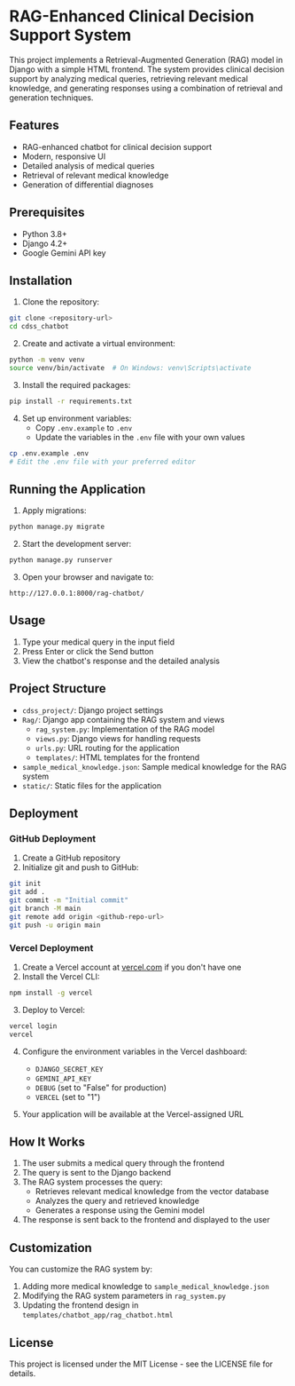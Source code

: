 # RAG-Enhanced Clinical Decision Support System

This project implements a Retrieval-Augmented Generation (RAG) model in Django with a simple HTML frontend. The system provides clinical decision support by analyzing medical queries, retrieving relevant medical knowledge, and generating responses using a combination of retrieval and generation techniques.

## Features

- RAG-enhanced chatbot for clinical decision support
- Modern, responsive UI
- Detailed analysis of medical queries
- Retrieval of relevant medical knowledge
- Generation of differential diagnoses

## Prerequisites

- Python 3.8+
- Django 4.2+
- Google Gemini API key

## Installation

1. Clone the repository:

```bash
git clone <repository-url>
cd cdss_chatbot
```

2. Create and activate a virtual environment:

```bash
python -m venv venv
source venv/bin/activate  # On Windows: venv\Scripts\activate
```

3. Install the required packages:

```bash
pip install -r requirements.txt
```

4. Set up environment variables:
   - Copy `.env.example` to `.env`
   - Update the variables in the `.env` file with your own values

```bash
cp .env.example .env
# Edit the .env file with your preferred editor
```

## Running the Application

1. Apply migrations:

```bash
python manage.py migrate
```

2. Start the development server:

```bash
python manage.py runserver
```

3. Open your browser and navigate to:

```
http://127.0.0.1:8000/rag-chatbot/
```

## Usage

1. Type your medical query in the input field
2. Press Enter or click the Send button
3. View the chatbot's response and the detailed analysis

## Project Structure

- `cdss_project/`: Django project settings
- `Rag/`: Django app containing the RAG system and views
  - `rag_system.py`: Implementation of the RAG model
  - `views.py`: Django views for handling requests
  - `urls.py`: URL routing for the application
  - `templates/`: HTML templates for the frontend
- `sample_medical_knowledge.json`: Sample medical knowledge for the RAG system
- `static/`: Static files for the application

## Deployment

### GitHub Deployment

1. Create a GitHub repository
2. Initialize git and push to GitHub:

```bash
git init
git add .
git commit -m "Initial commit"
git branch -M main
git remote add origin <github-repo-url>
git push -u origin main
```

### Vercel Deployment

1. Create a Vercel account at [vercel.com](https://vercel.com) if you don't have one
2. Install the Vercel CLI:

```bash
npm install -g vercel
```

3. Deploy to Vercel:

```bash
vercel login
vercel
```

4. Configure the environment variables in the Vercel dashboard:
   - `DJANGO_SECRET_KEY`
   - `GEMINI_API_KEY`
   - `DEBUG` (set to "False" for production)
   - `VERCEL` (set to "1")

5. Your application will be available at the Vercel-assigned URL

## How It Works

1. The user submits a medical query through the frontend
2. The query is sent to the Django backend
3. The RAG system processes the query:
   - Retrieves relevant medical knowledge from the vector database
   - Analyzes the query and retrieved knowledge
   - Generates a response using the Gemini model
4. The response is sent back to the frontend and displayed to the user

## Customization

You can customize the RAG system by:

1. Adding more medical knowledge to `sample_medical_knowledge.json`
2. Modifying the RAG system parameters in `rag_system.py`
3. Updating the frontend design in `templates/chatbot_app/rag_chatbot.html`

## License

This project is licensed under the MIT License - see the LICENSE file for details. 